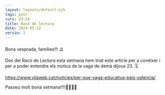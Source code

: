 ```yaml
---
layout: layouts/default.njk
tags: post
curs: 23-24
title: Racó de lectura
date: 2024-05-22
versio: 1
---
```


Bona vesprada, famílies!!! ⛱️

Des del Racó de Lectura esta setmana hem triat este article per a conéixer i per a poder entendre els motius de la vaga de demà dijous 23. 🗓️

<https://www.vilaweb.cat/noticies/per-que-vaga-educativa-pais-valencia/>

Passeu molt bona setmana!!!!🙌🏼✌🏽